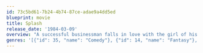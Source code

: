 ```yaml
---
id: 73c5bd61-7b24-4b74-87ce-adae9a4dd5ed
blueprint: movie
title: Splash
release_date: '1984-03-09'
overview: "A successful businessman falls in love with the girl of his dreams. There's one big complication though; he's fallen hook, line and sinker for a mermaid."
genres: '[{"id": 35, "name": "Comedy"}, {"id": 14, "name": "Fantasy"}, {"id": 10749, "name": "Romance"}]'
---
```

